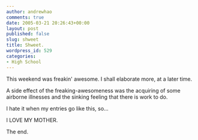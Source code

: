 ```yaml
---
author: andrewhao
comments: true
date: 2005-03-21 20:26:43+00:00
layout: post
published: false
slug: shweet
title: Shweet.
wordpress_id: 529
categories:
- High School
---
```


This weekend was freakin' awesome. I shall elaborate more, at a later time.

A side effect of the freaking-awesomeness was the acquiring of some airborne illnesses and the sinking feeling that there is work to do.

I hate it when my entries go like this, so...

I LOVE MY MOTHER.

The end.
